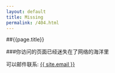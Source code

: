 ```yaml
---
layout: default 
title: Missing 
permalink: /404.html
---
```


##{{page.title}}

###你访问的页面已经迷失在了网络的海洋里

可以邮件联系: <a href="mailto:{{ site.email }}">{{ site.email }}</a>
